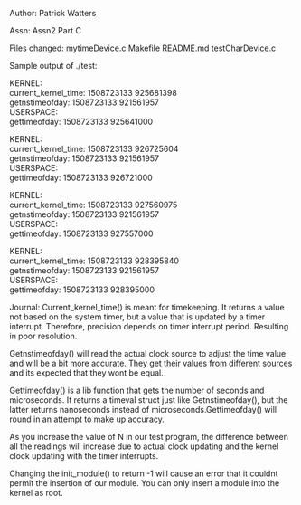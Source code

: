Author: Patrick Watters

Assn: Assn2 Part C

Files changed: mytimeDevice.c Makefile README.md testCharDevice.c

Sample output of ./test:

KERNEL:  
current_kernel_time: 1508723133 925681398  
getnstimeofday: 1508723133 921561957  
USERSPACE:  
gettimeofday: 1508723133 925641000  

KERNEL:  
current_kernel_time: 1508723133 926725604  
getnstimeofday: 1508723133 921561957  
USERSPACE:  
gettimeofday: 1508723133 926721000  

KERNEL:  
current_kernel_time: 1508723133 927560975  
getnstimeofday: 1508723133 921561957  
USERSPACE:  
gettimeofday: 1508723133 927557000  

KERNEL:  
current_kernel_time: 1508723133 928395840  
getnstimeofday: 1508723133 921561957  
USERSPACE:  
gettimeofday: 1508723133 928395000  

Journal:
Current_kernel_time() is meant for timekeeping. It returns a value not based on the system timer, but a value that is updated by a timer interrupt. Therefore, precision depends on timer interrupt period. Resulting in poor resolution. 

Getnstimeofday() will read the actual clock source to adjust the time value and will be a bit more accurate. They get their values from different sources and its expected that they wont be equal.

Gettimeofday() is a lib function that gets the number of seconds and microseconds. It returns a timeval struct just like Getnstimeofday(), but the latter returns nanoseconds instead of microseconds.Gettimeofday() will round in an attempt to make up accuracy.
    
As you increase the value of N in our test program, the difference between all the readings will increase due to actual clock updating and the kernel clock updating with the timer interrupts. 

Changing the init_module() to return -1 will cause an error that it couldnt permit the insertion of our module. You can only insert a module into the kernel as root.

